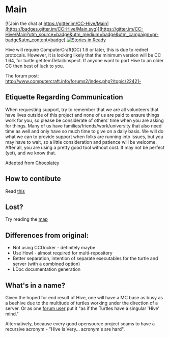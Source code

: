 # Main

[![Join the chat at https://gitter.im/CC-Hive/Main](https://badges.gitter.im/CC-Hive/Main.svg)](https://gitter.im/CC-Hive/Main?utm_source=badge&utm_medium=badge&utm_campaign=pr-badge&utm_content=badge)
[![Stories in Ready](https://badge.waffle.io/CC-Hive/Main.svg?label=ready&title=WaffleIO)](http://waffle.io/CC-Hive/Main) 

Hive will require ComputerCraft(CC) 1.6 or later, this is due to rednet protocals. However, it is looking likely that the minimum version will be CC 1.64, for turtle.getItemDetail/inspect. If anyone want to port Hive to an older CC then best of luck to you.

The forum post: http://www.computercraft.info/forums2/index.php?/topic/22421-

## Etiquette Regarding Communication
When requesting support, try to remember that we are all volunteers that have lives outside of this project and none of us are paid to ensure things work for you, so please be considerate of others' time when you are asking for things. Many of us have families/friends/work/university that also need time as well and only have so much time to give on a daily basis. We will do what we can to provide support when folks are running into issues, but you may have to wait, so a little consideration and patience will be welcome. After all, you are using a pretty good tool without cost. It may not be perfect (yet), and we know that.

Adapted from [Chocolatey](https://github.com/chocolatey/choco#etiquette-regarding-communication)

## How to contibute
Read [this](https://github.com/CC-Hive/Main/blob/master/CONTRIBUTING.md)

## Lost?
Try reading the [map](https://github.com/CC-Hive/Main/blob/master/MAP.md)

## Differences from original:
* Not using CCDocker - definitely maybe
* Use Howl - almost required for multi-repository
* Better separation, intention of separate executables for the turtle and server (with a combined option)
* LDoc documentation generation

## What's in a name?
Given the hoped for end result of Hive, one will have a MC base as busy as a beehive due to the multitude of turtles working under the direction of a server. Or as one [forum user](http://www.computercraft.info/forums2/index.php?/topic/22421-wip-mit-hive-a-turtle-control-system/page__view__findpost__p__213763) put it "as if the Turtles have a singular 'Hive' mind."

Alternatively, because every good opensource project seams to have a recursive acronym - "Hive Is Very... acronym's are hard".



